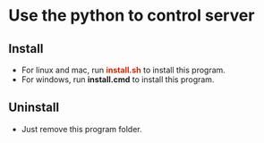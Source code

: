 # **Use the python to control server**
## Install
* For linux and mac, run **<font color=#cc2900>install.sh</font>** to install this program.
* For windows, run **install.cmd** to install this program.
## Uninstall
* Just remove this program folder.